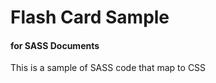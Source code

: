 <h1>Flash Card Sample</h1> 
<h4>for SASS Documents</h4>
<p>This is a sample of SASS code that map to CSS</p>